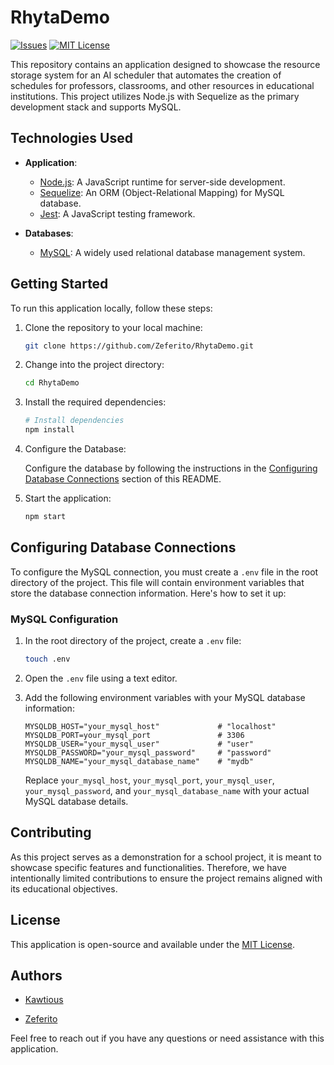 # RhytaDemo

[issues-shield]: https://img.shields.io/github/issues/Zeferito/RhytaDemo.svg?style=for-the-badge

[issues-url]: https://github.com/Zeferito/RhytaDemo/issues

[license-shield]: https://img.shields.io/github/license/Zeferito/RhytaDemo.svg?style=for-the-badge

[license-url]: https://github.com/Zeferito/RhytaDemo/blob/master/LICENSE

[![Issues][issues-shield]][issues-url]
[![MIT License][license-shield]][license-url]

This repository contains an application designed to showcase the resource storage system for an AI scheduler that
automates the creation of schedules for professors, classrooms, and other resources in educational institutions. This
project utilizes Node.js with Sequelize as the primary development stack and supports MySQL.

## Technologies Used

- **Application**:
    - [Node.js](https://nodejs.org/): A JavaScript runtime for server-side development.
    - [Sequelize](https://sequelize.org/): An ORM (Object-Relational Mapping) for MySQL database.
    - [Jest](https://jestjs.io/): A JavaScript testing framework.

- **Databases**:
    - [MySQL](https://www.mysql.com/): A widely used relational database management system.

## Getting Started

To run this application locally, follow these steps:

1. Clone the repository to your local machine:

    ```bash
    git clone https://github.com/Zeferito/RhytaDemo.git
    ```

2. Change into the project directory:

    ```bash
    cd RhytaDemo
    ```

3. Install the required dependencies:

    ```bash
    # Install dependencies
    npm install
    ```

4. Configure the Database:

   Configure the database by following the instructions in
   the [Configuring Database Connections](#configuring-database-connections) section of this README.

5. Start the application:

    ```bash
    npm start
    ```

## Configuring Database Connections

To configure the MySQL connection, you must create a `.env` file in the root directory of the project. This file will
contain environment variables that store the database connection information. Here's how to set it up:

### MySQL Configuration

1. In the root directory of the project, create a `.env` file:

    ```bash
    touch .env
    ```

2. Open the `.env` file using a text editor.

3. Add the following environment variables with your MySQL database information:

    ```plaintext
    MYSQLDB_HOST="your_mysql_host"             # "localhost"
    MYSQLDB_PORT=your_mysql_port               # 3306
    MYSQLDB_USER="your_mysql_user"             # "user"
    MYSQLDB_PASSWORD="your_mysql_password"     # "password"
    MYSQLDB_NAME="your_mysql_database_name"    # "mydb"
    ```

   Replace `your_mysql_host`, `your_mysql_port`, `your_mysql_user`, `your_mysql_password`,
   and `your_mysql_database_name` with your actual
   MySQL database details.

## Contributing

As this project serves as a demonstration for a school project, it is meant to showcase specific features and
functionalities. Therefore, we have intentionally limited contributions to ensure the project remains aligned with its
educational objectives.

## License

This application is open-source and available under the [MIT License](LICENSE).

## Authors

- [Kawtious](https://github.com/Kawtious)

- [Zeferito](https://github.com/Zeferito)

Feel free to reach out if you have any questions or need assistance with this application.
